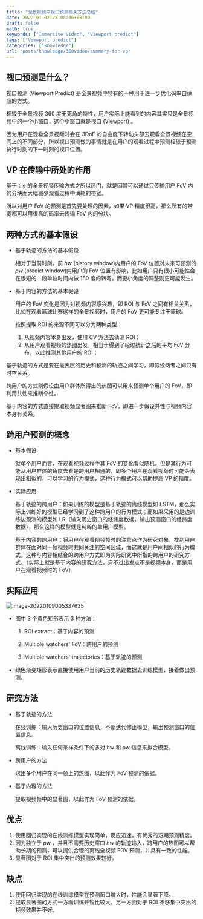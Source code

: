 ```yaml
---
title: "全景视频中视口预测相关方法总结"
date: 2022-01-07T23:08:36+08:00
draft: false
math: true
keywords: ["Immersive Video", "Viewport predict"]
tags: ["Viewport predict"]
categories: ["knowledge"]
url: "posts/knowledge/360video/summary-for-vp"
---
```


## 视口预测是什么？

视口预测 (Viewport Predict) 是全景视频中特有的一种用于进一步优化码率自适应的方式。

相较于全景视频 360 度无死角的特性，用户实际上能看到的内容其实只是全景视频中的一个小窗口，这个小窗口就是视口 (Viewport) 。

因为用户在观看全景视频时会在 3DoF 的自由度下转动头部去观看全景视频在空间上的不同部分，所以视口预测做的事情就是在用户的观看过程中预测相较于预测执行时刻的下一时刻的视口位置。

## VP 在传输中所处的作用

基于 tile 的全景视频传输方式之所以热门，就是因其可以通过只传输用户 FoV 内的分块而大幅减少观看过程中消耗的带宽。

所以对用户 FoV 的预测是首先要处理的因素，如果 VP 精度很高，那么所有的带宽都可以用很高的码率去传输 FoV 内的分块。

## 两种方式的基本假设

- 基于轨迹的方法的基本假设

  相对于当前时刻，前 $hw$ (history window)内用户的 FoV 位置对未来可预测的 $pw$ (predict window)内用户的 FoV 位置有影响，比如用户只有很小可能性会在很短的一段单位时间内做 180 度的转弯，而更小角度的调整则更可能发生。

- 基于内容的方法的基本假设

  用户的 FoV 变化是因为对视频内容感兴趣，即 ROI 与 FoV 之间有相关关系，比如在观看篮球比赛这样的全景视频时，用户的 FoV 更可能专注于篮球。

  按照提取 ROI 的来源不同可以分为两种类型：

  1. 从视频内容本身出发，使用 CV 方法去猜测 ROI；
  2. 从用户观看视频的热图出发，相当于得到了经过统计之后的平均 FoV 分布，以此推测其他用户的 ROI；

基于轨迹的方式是要在最表层的历史和预测的轨迹之间学习，即假设两者之间只有时空关系。

跨用户的方式则假设由用户群体所得出的热图可以用来预测单个用户的 FoV，即利用共性来推断个性。

基于内容的方式直接提取视频显著图来推断 FoV，即进一步假设共性与视频内容本身有关系。

## 跨用户预测的概念

- 基本假设

  就单个用户而言，在观看视频过程中其 FoV 的变化看似随机，但是其行为可能从用户群体的角度去看是跨用户相通的，即多个用户在观看视频时可能会表现出相似的，可以学习的行为模式，这种行为模式可以帮助提高 VP 的精度。

- 实际应用

  基于轨迹的跨用户：如果训练的模型是基于轨迹的离线模型如 LSTM，那么实际上训练好的模型已经学习到了这种跨用户的行为模式；而如果采用的是边训练边预测的模型如 LR（输入历史窗口的经纬度数据，输出预测窗口的经纬度数据），那么这样的模型就是纯粹的单用户模型。

  基于内容的跨用户：将用户在观看视频帧时的注意点作为研究对象，找到用户群体在面对同一帧视频时共同关注的空间区域，而这就是用户间相似的行为模式。这种与内容相结合的跨用户方式即为实际研究中所指的跨用户的研究方式。（实际上就是基于内容的研究方法，只不过出发点不是视频本身，而是用户在观看视频时的 FoV）

## 实际应用

![image-20220109005337635](https://s2.loli.net/2022/01/09/93nu65TbrmIwX1K.png)

- 图中 3 个黄色矩形表示 3 种方法：

  1. ROI extract：基于内容的预测

  2. Multiple watchers' FoV：跨用户的预测

  3. Multiple watchers' trajectories：基于轨迹的预测

- 绿色渐变矩形表示直接使用用户当前的历史轨迹数据去训练模型，接着做出预测。

## 研究方法

- 基于轨迹的方法

  在线训练：输入历史窗口的位置信息，不断迭代修正模型，输出预测窗口的位置信息。

  离线训练：输入任何采样条件下的多对 hw 和 pw 信息来拟合模型。

- 跨用户的方法

  求出多个用户在同一帧上的热图，以此作为 FoV 预测的依据。

- 基于内容的方法

  提取视频帧中的显著图，以此作为 FoV 预测的依据。

## 优点

1. 使用回归实现的在线训练模型实现简单，反应迅速，有优秀的短期预测精度。
2. 因为独立于 $pw$ ，并且不需要历史窗口 $hw$ 的轨迹输入，跨用户的热图可以帮助长期的预测，可以提供合理的离线全视频 FOV 预测，并具有一致的性能。
3. 显著图对于 ROI 集中突出的预测效果较好。

## 缺点

1. 使用回归实现的在线训练模型在预测窗口增大时，性能会显著下降。
2. 提取显著图的方式一方面训练开销比较大，另一方面对于 ROI 不够集中突出的视频效果并不好。
